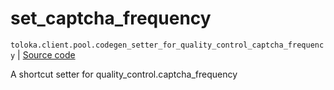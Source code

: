 # set_captcha_frequency
`toloka.client.pool.codegen_setter_for_quality_control_captcha_frequency` | [Source code](https://github.com/Toloka/toloka-kit/blob/v1.1.3/src/client/pool/__init__.py#L0)

A shortcut setter for quality_control.captcha_frequency

